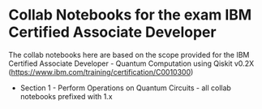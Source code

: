 # Collab Notebooks for the exam IBM Certified Associate Developer
The collab notebooks here are based on the scope provided for the IBM Certified Associate Developer - Quantum Computation using Qiskit v0.2X (https://www.ibm.com/training/certification/C0010300)

- Section 1 - Perform Operations on Quantum Circuits - all collab notebooks prefixed with 1.x
